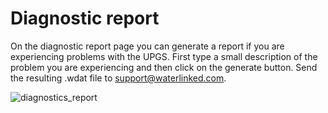 # Diagnostic report

On the diagnostic report page you can generate a report if you are experiencing problems with the UPGS. First type a small description of the problem you are experiencing and then click on the generate button. Send the resulting .wdat file to support@waterlinked.com.

![diagnostics_report](../../../img/diagnostic_report_g2.png)